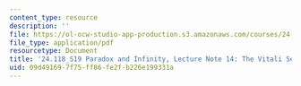 ```yaml
---
content_type: resource
description: ''
file: https://ol-ocw-studio-app-production.s3.amazonaws.com/courses/24-118-paradox-and-infinity-spring-2019/09d491697f75ff86fe2fb226e199331a_MIT24_118S19_LecNote14.pdf
file_type: application/pdf
resourcetype: Document
title: '24.118_S19 Paradox and Infinity, Lecture Note 14: The Vitali Sets '
uid: 09d49169-7f75-ff86-fe2f-b226e199331a
---
```

